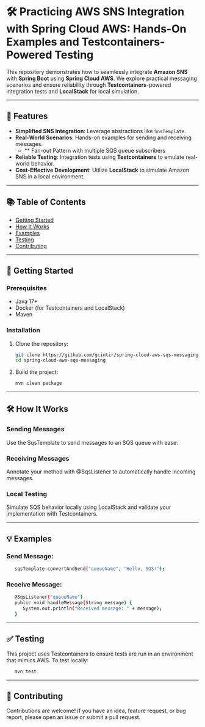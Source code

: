# 🛠️ Practicing AWS SNS Integration with Spring Cloud AWS: Hands-On Examples and Testcontainers-Powered Testing

This repository demonstrates how to seamlessly integrate **Amazon SNS** with **Spring Boot** using **Spring Cloud AWS**. We explore practical messaging scenarios and ensure reliability through **Testcontainers**-powered integration tests and **LocalStack** for local simulation.

---

## 🚀 Features

- **Simplified SNS Integration**: Leverage abstractions like `SnsTemplate`.
- **Real-World Scenarios**: Hands-on examples for sending and receiving messages.
  - ** Fan-out Pattern with multiple SQS queue subscribers
- **Reliable Testing**: Integration tests using **Testcontainers** to emulate real-world behavior.
- **Cost-Effective Development**: Utilize **LocalStack** to simulate Amazon SNS in a local environment.

---

## 📚 Table of Contents

- [Getting Started](#-getting-started)
- [How It Works](#-how-it-works)
- [Examples](#-examples)
- [Testing](#-testing)
- [Contributing](#-contributing)

---

## 🔧 Getting Started

### Prerequisites
- Java 17+
- Docker (for Testcontainers and LocalStack)
- Maven

### Installation
1. Clone the repository:
   ```bash  
   git clone https://github.com/gcintir/spring-cloud-aws-sqs-messaging.git
   cd spring-cloud-aws-sqs-messaging 

2. Build the project:
   ```bash  
   mvn clean package

---

## 🛠️ How It Works

### Sending Messages
Use the SqsTemplate to send messages to an SQS queue with ease.

### Receiving Messages
Annotate your method with @SqsListener to automatically handle incoming messages.

### Local Testing
Simulate SQS behavior locally using LocalStack and validate your implementation with Testcontainers.

---

## 💡 Examples

### Send Message:
```bash  
   sqsTemplate.convertAndSend("queueName", "Hello, SQS!");
```

### Receive Message:
```bash  
   @SqsListener("queueName")
   public void handleMessage(String message) {
      System.out.println("Received message: " + message);
   }
```

---

## ✅ Testing
This project uses Testcontainers to ensure tests are run in an environment that mimics AWS. To test locally:
```bash  
   mvn test
```

---

## 🤝 Contributing
Contributions are welcome! If you have an idea, feature request, or bug report, please open an issue or submit a pull request.